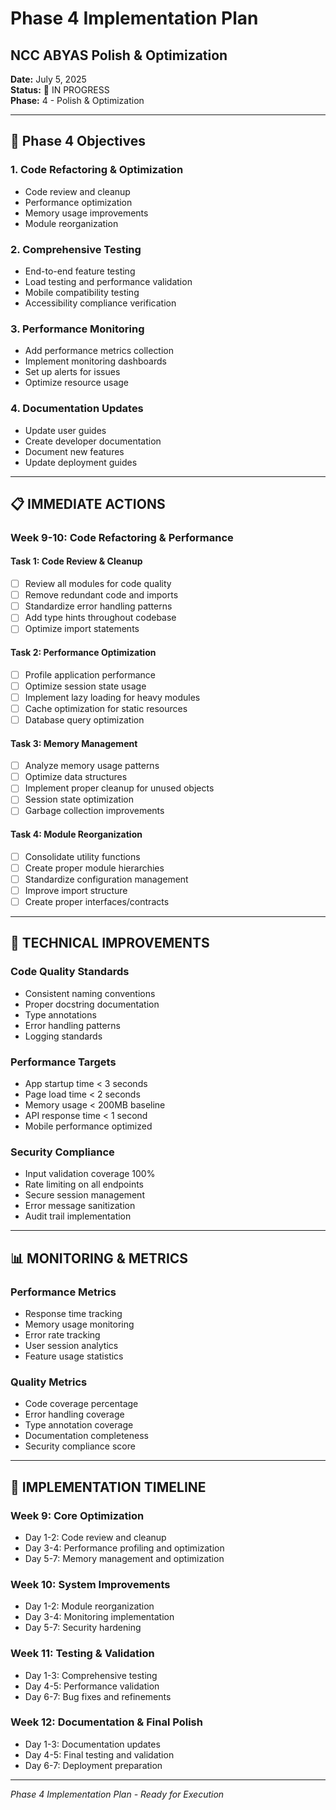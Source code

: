 # Phase 4 Implementation Plan
## NCC ABYAS Polish & Optimization

**Date:** July 5, 2025  
**Status:** 🚧 IN PROGRESS  
**Phase:** 4 - Polish & Optimization

---

## 🎯 **Phase 4 Objectives**

### **1. Code Refactoring & Optimization**
- Code review and cleanup
- Performance optimization
- Memory usage improvements  
- Module reorganization

### **2. Comprehensive Testing**
- End-to-end feature testing
- Load testing and performance validation
- Mobile compatibility testing
- Accessibility compliance verification

### **3. Performance Monitoring**
- Add performance metrics collection
- Implement monitoring dashboards
- Set up alerts for issues
- Optimize resource usage

### **4. Documentation Updates**
- Update user guides
- Create developer documentation
- Document new features
- Update deployment guides

---

## 📋 **IMMEDIATE ACTIONS**

### **Week 9-10: Code Refactoring & Performance**

#### **Task 1: Code Review & Cleanup**
- [ ] Review all modules for code quality
- [ ] Remove redundant code and imports
- [ ] Standardize error handling patterns
- [ ] Add type hints throughout codebase
- [ ] Optimize import statements

#### **Task 2: Performance Optimization**
- [ ] Profile application performance
- [ ] Optimize session state usage
- [ ] Implement lazy loading for heavy modules
- [ ] Cache optimization for static resources
- [ ] Database query optimization

#### **Task 3: Memory Management**
- [ ] Analyze memory usage patterns
- [ ] Optimize data structures
- [ ] Implement proper cleanup for unused objects
- [ ] Session state optimization
- [ ] Garbage collection improvements

#### **Task 4: Module Reorganization**
- [ ] Consolidate utility functions
- [ ] Create proper module hierarchies
- [ ] Standardize configuration management
- [ ] Improve import structure
- [ ] Create proper interfaces/contracts

---

## 🔧 **TECHNICAL IMPROVEMENTS**

### **Code Quality Standards**
- Consistent naming conventions
- Proper docstring documentation
- Type annotations
- Error handling patterns
- Logging standards

### **Performance Targets**
- App startup time < 3 seconds
- Page load time < 2 seconds
- Memory usage < 200MB baseline
- API response time < 1 second
- Mobile performance optimized

### **Security Compliance**
- Input validation coverage 100%
- Rate limiting on all endpoints
- Secure session management
- Error message sanitization
- Audit trail implementation

---

## 📊 **MONITORING & METRICS**

### **Performance Metrics**
- Response time tracking
- Memory usage monitoring
- Error rate tracking
- User session analytics
- Feature usage statistics

### **Quality Metrics**
- Code coverage percentage
- Error handling coverage
- Type annotation coverage
- Documentation completeness
- Security compliance score

---

## 🚀 **IMPLEMENTATION TIMELINE**

### **Week 9: Core Optimization**
- Day 1-2: Code review and cleanup
- Day 3-4: Performance profiling and optimization
- Day 5-7: Memory management and optimization

### **Week 10: System Improvements**
- Day 1-2: Module reorganization
- Day 3-4: Monitoring implementation
- Day 5-7: Security hardening

### **Week 11: Testing & Validation**
- Day 1-3: Comprehensive testing
- Day 4-5: Performance validation
- Day 6-7: Bug fixes and refinements

### **Week 12: Documentation & Final Polish**
- Day 1-3: Documentation updates
- Day 4-5: Final testing and validation
- Day 6-7: Deployment preparation

---

*Phase 4 Implementation Plan - Ready for Execution*
